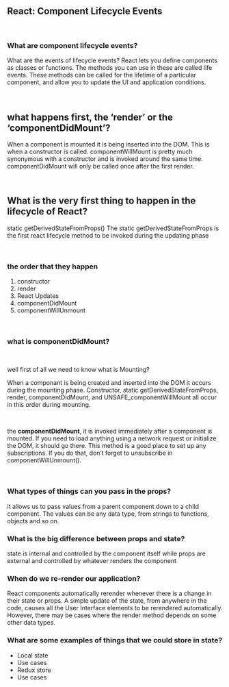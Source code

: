 ## React: Component Lifecycle Events

<br>


### What are component lifecycle events?

What are the events of lifecycle events? React lets you define components as classes or functions. The methods you can use in these are called life events. These methods can be called for the lifetime of a particular component, and allow you to update the UI and application conditions.

<br>

## what happens first, the ‘render’ or the ‘componentDidMount’?

When a component is mounted it is being inserted into the DOM. This is when a constructor is called. componentWillMount is pretty much synonymous with a constructor and is invoked around the same time. componentDidMount will only be called once after the first render.

<br>

## What is the very first thing to happen in the lifecycle of React?

static getDerivedStateFromProps() The static getDerivedStateFromProps is the first react lifecycle method to be invoked during the updating phase

<br>

### the order that they happen

1. constructor
2. render
3. React Updates
4. componentDidMount
5. componentWillUnmount

<br>

### what is componentDidMount?
<br>

well first of all we need to know what is Mounting?

When a componant is being created and inserted into the DOM it occurs during the mounting phase. Constructor, static getDerivedStateFromProps, render, componentDidMount, and UNSAFE_componentWillMount all occur in this order during mounting.

<br>

the **componentDidMount**, it is invoked immediately after a component is mounted. If you need to load anything using a network request or initialize the DOM, it should go there. This method is a good place to set up any subscriptions. If you do that, don’t forget to unsubscribe in componentWillUnmount().

<br>

### What types of things can you pass in the props?

it allows us to pass values from a parent component down to a child component. The values can be any data type, from strings to functions, objects and so on.

### What is the big difference between props and state?

state is internal and controlled by the component itself while props are external and controlled by whatever renders the component

### When do we re-render our application?

React components automatically rerender whenever there is a change in their state or props. A simple update of the state, from anywhere in the code, causes all the User Interface elements to be rerendered automatically. However, there may be cases where the render method depends on some other data types.

### What are some examples of things that we could store in state?

- Local state
- Use cases
- Redux store
- Use cases
